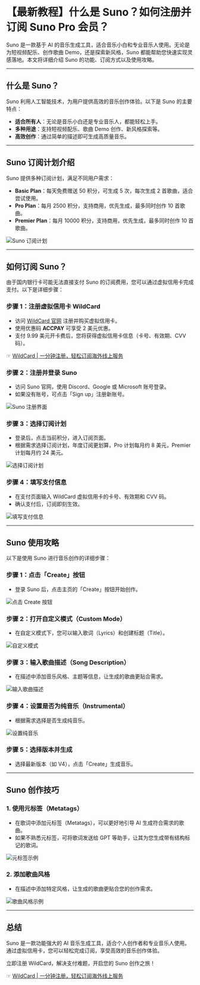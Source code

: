 # 【最新教程】什么是 Suno？如何注册并订阅 Suno Pro 会员？

Suno 是一款基于 AI 的音乐生成工具，适合音乐小白和专业音乐人使用。无论是为短视频配乐、创作歌曲 Demo，还是探索新风格，Suno 都能帮助您快速实现灵感落地。本文将详细介绍 Suno 的功能、订阅方式以及使用攻略。

---

## 什么是 Suno？

Suno 利用人工智能技术，为用户提供高效的音乐创作体验。以下是 Suno 的主要特点：

- **适合所有人**：无论是音乐小白还是专业音乐人，都能轻松上手。
- **多种用途**：支持短视频配乐、歌曲 Demo 创作、新风格探索等。
- **高效创作**：通过简单的描述即可生成高质量音乐。

---

## Suno 订阅计划介绍

Suno 提供多种订阅计划，满足不同用户需求：

- **Basic Plan**：每天免费赠送 50 积分，可生成 5 次，每次生成 2 首歌曲，适合尝试使用。
- **Pro Plan**：每月 2500 积分，支持商用，优先生成，最多同时创作 10 首歌曲。
- **Premier Plan**：每月 10000 积分，支持商用，优先生成，最多同时创作 10 首歌曲。

![Suno 订阅计划](https://picx.zhimg.com/80/v2-cd412d37f2b45ede6e4edac6bf20adbb_720w.png)

---

## 如何订阅 Suno？

由于国内银行卡可能无法直接支付 Suno 的订阅费用，您可以通过虚拟信用卡完成支付。以下是详细步骤：

### 步骤 1：注册虚拟信用卡 WildCard

- 访问 [WildCard 官网](https://bit.ly/bewildcard) 注册并购买虚拟信用卡。
- 使用优惠码 **ACCPAY** 可享受 2 美元优惠。
- 支付 9.99 美元开卡费后，您将获得虚拟信用卡信息（卡号、有效期、CVV 码）。

☞ [WildCard | 一分钟注册，轻松订阅海外线上服务](https://bit.ly/bewildcard)

### 步骤 2：注册并登录 Suno

- 访问 Suno 官网，使用 Discord、Google 或 Microsoft 账号登录。
- 如果没有账号，可点击「Sign up」注册新账号。

![Suno 注册界面](https://pic1.zhimg.com/80/v2-ff583b3c09fd4e200c4c900cb2a3f569_720w.png)

### 步骤 3：选择订阅计划

- 登录后，点击当前积分，进入订阅页面。
- 根据需求选择订阅计划，年度订阅更划算，Pro 计划每月约 8 美元，Premier 计划每月约 24 美元。

![选择订阅计划](https://pica.zhimg.com/80/v2-cd412d37f2b45ede6e4edac6bf20adbb_720w.png)

### 步骤 4：填写支付信息

- 在支付页面输入 WildCard 虚拟信用卡的卡号、有效期和 CVV 码。
- 确认支付后，订阅即刻生效。

![填写支付信息](https://pica.zhimg.com/80/v2-ab8bdec0976c139aa78bf5b97e898af3_720w.png)

---

## Suno 使用攻略

以下是使用 Suno 进行音乐创作的详细步骤：

### 步骤 1：点击「Create」按钮

- 登录 Suno 后，点击主页的「Create」按钮开始创作。

![点击 Create 按钮](https://picx.zhimg.com/80/v2-ee545ebbb099846f80e71d69054517d7_720w.png)

### 步骤 2：打开自定义模式（Custom Mode）

- 在自定义模式下，您可以输入歌词（Lyrics）和创建标题（Title）。

![自定义模式](https://picx.zhimg.com/80/v2-1adc5596e452f13b77276af47ac94a97_720w.png)

### 步骤 3：输入歌曲描述（Song Description）

- 在描述中添加音乐风格、主题等信息，让生成的歌曲更贴合需求。

![输入歌曲描述](https://picx.zhimg.com/80/v2-451735b8b53a446311261bfa09d16db8_720w.png)

### 步骤 4：设置是否为纯音乐（Instrumental）

- 根据需求选择是否生成纯音乐。

![设置纯音乐](https://pica.zhimg.com/80/v2-2223283bcf16f49821137ee4d4827da4_720w.png)

### 步骤 5：选择版本并生成

- 选择最新版本（如 V4），点击「Create」生成音乐。

---

## Suno 创作技巧

### 1. 使用元标签（Metatags）

- 在歌词中添加元标签（Metatags），可以更好地引导 AI 生成符合需求的歌曲。
- 如果不熟悉元标签，可将歌词发送给 GPT 等助手，让其为您生成带有结构标记的歌词。

![元标签示例](https://pic1.zhimg.com/80/v2-b82824f429aa8311528ac844ea4236cd_720w.png)

### 2. 添加歌曲风格

- 在描述中添加特定风格，让生成的歌曲更贴合您的创作需求。

![歌曲风格示例](https://pic1.zhimg.com/80/v2-f8eca6a531b81b9888418dcabc28be72_720w.png)

---

## 总结

Suno 是一款功能强大的 AI 音乐生成工具，适合个人创作者和专业音乐人使用。通过虚拟信用卡，您可以轻松完成订阅，享受高效的音乐创作体验。

立即注册 WildCard，解决支付难题，开启您的 Suno 创作之旅！

☞ [WildCard | 一分钟注册，轻松订阅海外线上服务](https://bit.ly/bewildcard)

